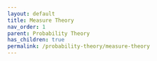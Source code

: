 ```yaml
---
layout: default
title: Measure Theory
nav_order: 1
parent: Probability Theory
has_children: true
permalink: /probability-theory/measure-theory
---
```

